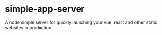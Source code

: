 # simple-app-server
A node simple server for quickly launching your vue, react and other static websites in production.
